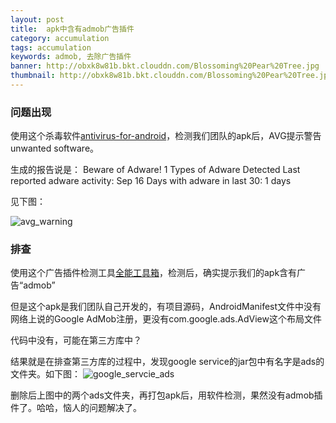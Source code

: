 ```yaml
---
layout: post
title:  apk中含有admob广告插件
category: accumulation
tags: accumulation
keywords: admob, 去除广告插件
banner: http://obxk8w81b.bkt.clouddn.com/Blossoming%20Pear%20Tree.jpg
thumbnail: http://obxk8w81b.bkt.clouddn.com/Blossoming%20Pear%20Tree.jpg
---
```



### 问题出现

使用这个杀毒软件[antivirus-for-android](http://www.avg.com/no-en/antivirus-for-android)，检测我们团队的apk后，AVG提示警告unwanted software。

生成的报告说是：
Beware of Adware! 1 Types of Adware Detected
Last reported adware activity:	Sep 16
Days with adware in last 30:	1 days

见下图：

<!--more-->

![avg_warning](http://oui2w5whj.bkt.clouddn.com/blogimages/2016/avg_warning.PNG)

### 排查

使用这个广告插件检测工具[全能工具箱](https://play.google.com/store/apps/details?id=imoblife.toolbox.full&hl=zh)，检测后，确实提示我们的apk含有广告“admob”

但是这个apk是我们团队自己开发的，有项目源码，AndroidManifest文件中没有网络上说的Google AdMob注册，更没有com.google.ads.AdView这个布局文件

代码中没有，可能在第三方库中？

结果就是在排查第三方库的过程中，发现google service的jar包中有名字是ads的文件夹。如下图：
![google_servcie_ads](http://oui2w5whj.bkt.clouddn.com/blogimages/2016/google_servcie_ads.PNG)

删除后上图中的两个ads文件夹，再打包apk后，用软件检测，果然没有admob插件了。哈哈，恼人的问题解决了。
